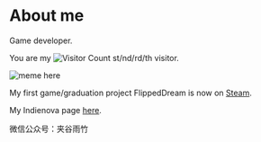 <!--
**ChaelKenway/ChaelKenway** is a ✨ _special_ ✨ repository because its `README.md` (this file) appears on your GitHub profile.
-->

<!-- :eyes: A brief introduction here.  -->

# About me 

Game developer.

You are my ![Visitor Count](https://profile-counter.glitch.me/ChaelKenway/count.svg) st/nd/rd/th visitor.

![meme here](https://cdn.jsdelivr.net/gh/ChaelKenway/awesome-image-bed@main/meme1.jpg)

My first game/graduation project FlippedDream is now on [Steam](https://store.steampowered.com/app/2430190/_FlippedDream/).

My Indienova page [here](https://indienova.com/u/chaelkenway).

微信公众号：夹谷雨竹

<!-- ![Christmas's GitHub stats](https://github-readme-stats.vercel.app/api?username=ChaelKenway&show_icons=true&theme=tokyonight)

![Top Langs](https://github-readme-stats.vercel.app/api/top-langs/?username=ChaelKenway&layout=compact&theme=tokyonight)

[![trophy](https://github-profile-trophy.vercel.app/?username=ChaelKenway&theme=onedark)](https://github.com/ryo-ma/github-profile-trophy) -->

<!-- # Websites
* [Artstation](https://www.artstation.com/chaelkenway2001)
* [Blog](https://chaelkenway.wordpress.com)
* [chaelkenway.com](http://www.chaelkenway.com)
* 微信公众号：夹谷雨竹 -->

